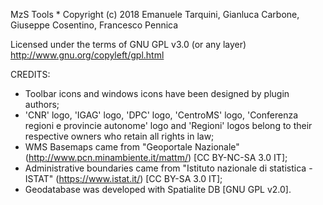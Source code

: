 MzS Tools * Copyright (c) 2018 Emanuele Tarquini, Gianluca Carbone, Giuseppe Cosentino, Francesco Pennica

Licensed under the terms of GNU GPL v3.0 (or any layer)
http://www.gnu.org/copyleft/gpl.html

CREDITS:
- Toolbar icons and windows icons have been designed by plugin authors;
- 'CNR' logo, 'IGAG' logo, 'DPC' logo, 'CentroMS' logo, 'Conferenza regioni e provincie autonome' logo and 'Regioni' logos belong to their respective owners who retain all rights in law;
- WMS Basemaps came from "Geoportale Nazionale" (http://www.pcn.minambiente.it/mattm/) [CC BY-NC-SA 3.0 IT];
- Administrative boundaries came from "Istituto nazionale di statistica - ISTAT" (https://www.istat.it/) [CC BY-SA 3.0 IT];
- Geodatabase was developed with Spatialite DB [GNU GPL v2.0].
